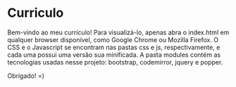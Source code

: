 # Curriculo

Bem-vindo ao meu currículo!
Para visualizá-lo, apenas abra o index.html em qualquer browser disponível, como Google Chrome ou Mozilla Firefox.
O CSS e o Javascript se encontram nas pastas css e js, respectivamente, e cada uma possui uma versão sua minificada.
A pasta modules contém as tecnologias usadas nesse projeto: bootstrap, codemirror, jquery e popper.

Obrigado! =)
